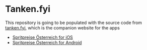 # Tanken.fyi

This repository is going to be populated with the source code from [tanken.fyi](https://tanken.fyi), which is the companion website for the apps
- [Spritpreise Österreich for iOS](https://apps.apple.com/at/app/spritpreise-at-clever-tanken/id1613791034)
- [Spritpreise Österreich for Android](https://play.google.com/store/apps/details?id=tech.pertiller.spritpreise.at&hl=de&gl=at&utm_source=tanken.fyi)
